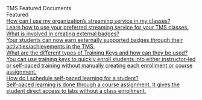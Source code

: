 <!-- 
    Adding new documents!
    1. Duplicate the following:
        <a class="subtopic_link" href="insert_document_link_here*">
            <div class="subtopic_title">insert_document_title here</div>
            <div class="subtopic_description">insert_document_description_here</div>
        </a>
    2. Replace:
        href link with your document's link
        subtopic_title text with your document's title
        subtopic_description text with your document's description
    3. Place in alphabetical order
    4. Notify Corey B. of the addition of a new document so he can add it to the search module.
-->

<div class="categoriesHeader" tabindex="0" title="TMS Featured Docs Container">TMS Featured Documents</div>
<div class="accordionModule">
  <div class="subtopic selected">
    <div id="header_1" class="subtopic_header" tabindex="0" title="TMS Featured Docs" role="button" aria-selected="true" selected>Featured</div>
    <div id="body_1" class="subtopic_links">
     <a class="subtopic_link" href="tms/tms-administrators/classes/classrooms-equipment/custom-virtual-classroom.md">
            <div class="subtopic_title">How can I use my organization’s streaming service in my classes?</div>
            <div class="subtopic_description">Learn how to use your preferred streaming service for your TMS classes.</div>
      </a>
        <a class="subtopic_link" href="/tms/tms-administrators/badges-achievements/badge-process.md">
        <div class="subtopic_title">What is involved in creating external badges?</div>
        <div class="subtopic_description">Your students can now earn externally supported badges through their activities/achievements in the TMS.</div>
      </a>
        <a class="subtopic_link" href="/tms/tms-administrators/tms-fundamentals/training-key-types.md">
        <div class="subtopic_title">What are the different types of Training Keys and how can they be used?</div>
        <div class="subtopic_description">You can use training keys to quickly enroll students into either instructor-led or self-paced training without manually creating each enrollment or course assignment.</div>
      </a>
        <a class="subtopic_link" href="/tms/tms-administrators/self-paced-learning-and-subscriptions/schedule-self-paced-learning.md">
        <div class="subtopic_title">How do I schedule self-paced learning for a student?</div>
        <div class="subtopic_description">Self-paced learning is done through a course assignment. It gives the student direct access to labs without a class enrollment.</div>
     </a>
    </div>
  </div>
</div>
